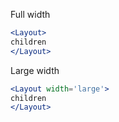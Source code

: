 Full width
```jsx
<Layout>
children
</Layout>
```

Large width
```jsx
<Layout width='large'>
children
</Layout>
```

